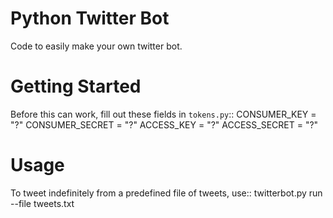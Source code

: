 # Python Twitter Bot

Code to easily make your own twitter bot.

# Getting Started
Before this can work, fill out these fields in `tokens.py`::
    CONSUMER_KEY    = "?"
    CONSUMER_SECRET = "?"
    ACCESS_KEY      = "?"
    ACCESS_SECRET   = "?"


# Usage
To tweet indefinitely from a predefined file of tweets, use::
    twitterbot.py run --file tweets.txt 
